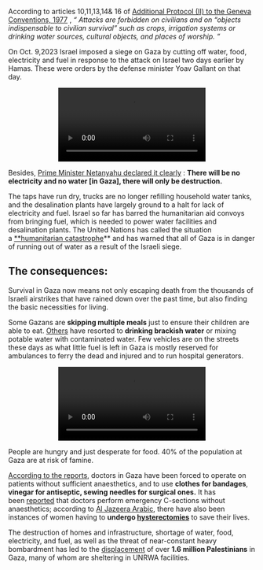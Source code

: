 According to articles 10,11,13,14& 16 of [Additional Protocol (II) to the Geneva Conventions, 1977](https://ihl-databases.icrc.org/en/ihl-treaties/apii-1977?activeTab=1949GCs-APs-and-commentaries) , *“ Attacks are forbidden on civilians and on “objects indispensable to civilian survival” such as crops, irrigation systems or drinking water sources, cultural objects, and places of worship. ”*

On Oct. 9,2023 Israel imposed a siege on Gaza by cutting off water, food, electricity and fuel in response to the attack on Israel two days earlier by Hamas. These were orders by  the defense minister Yoav Gallant on that day.
 
<div align="center">
    <video src="../../BlogsPage/Blockade/video1.mp4" controls style="max-width: 90%"/>
</div>

Besides, [Prime Minister Netanyahu declared it clearly](https://www.counterpunch.org/2023/10/25/statement-on-gaza/#:~:text=There%20will%20be%20no%20electricity%20and%20no%20water%20[in%20Gaza],%20there%20will%20only%20be%20destruction.) : **There will be no electricity and no water [in Gaza], there will only be destruction.**

The taps have run dry, trucks are no longer refilling household water tanks, and the desalination plants have largely ground to a halt for lack of electricity and fuel. Israel so far has barred the humanitarian aid convoys from bringing fuel, which is needed to power water facilities and desalination plants. The United Nations has called the situation a [**humanitarian catastrophe](https://news.un.org/en/story/2023/10/1142652)** and has warned that all of Gaza is in danger of running out of water as a result of the Israeli siege.

## The consequences:

Survival in Gaza now means not only escaping death from the thousands of Israeli airstrikes that have rained down over the past time, but also finding the basic necessities for living.
 
Some Gazans are **skipping multiple meals** just to ensure their children are able to eat. [Others](https://www.nytimes.com/2023/10/25/world/middleeast/gaza-food-water-siege.html) have resorted to **drinking brackish water** or mixing potable water with contaminated water. Few vehicles are on the streets these days as what little fuel is left in Gaza is mostly reserved for ambulances to ferry the dead and injured and to run hospital generators.



<div align="center">
    <video src="../../BlogsPage/Blockade/video2.mp4" controls style="max-width: 90%"/>
</div>

People are hungry and just desperate for food. 40% of the population at Gaza are at risk of famine.

[According to the reports,](https://apnews.com/article/palestinian-health-care-doctor-israel-bombing-gaza-siege-hospital-63d00d907f5469c81f49c0201801c997) doctors in Gaza have been forced to operate on patients without sufficient anaesthetics, and to use **clothes for bandages**, **vinegar for antiseptic, sewing needles for surgical ones.** It has been [reported](https://time.com/6333474/israel-hamas-gaza-pregnant-women-hospital/) that doctors perform emergency C-sections without anaesthetics; according to [Al Jazeera Arabic](https://www.aljazeera.net/women/2023/10/30/%D8%AA%D8%B1%D9%88%D9%89-%D9%84%D8%A3%D9%88%D9%84-%D9%85%D8%B1%D8%A9-%D8%AA%D9%81%D8%A7%D8%B5%D9%8A%D9%84-%D9%85%D8%B1%D8%B9%D8%A8%D8%A9-%D8%B9%D9%86-%D9%88%D8%A7%D9%82%D8%B9-50-%D8%A3%D9%84%D9%81), there have also been instances of women having to **undergo [hysterectomies](https://www.ohchr.org/en/statements-and-speeches/2023/11/un-human-rights-chief-visits-rafah-border-crossing-gaza)** to save their lives.

The destruction of homes and infrastructure, shortage of water, food, electricity, and fuel, as well as the threat of near-constant heavy bombardment has led to the [displacement](https://www.ochaopt.org/) of over **1.6 million Palestinians** in Gaza, many of whom are sheltering in UNRWA facilities.